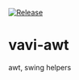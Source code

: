 [![Release](https://jitpack.io/v/umjammer/vavi-awt.svg)](https://jitpack.io/#umjammer/vavi-awt)

# vavi-awt
awt, swing helpers
